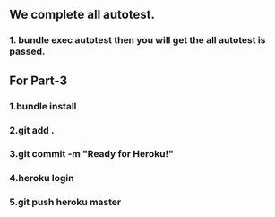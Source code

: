 ## We complete all autotest.
### 1. bundle exec autotest then you will get the all autotest is passed.
## For Part-3
### 1.bundle install
### 2.git add .
### 3.git commit -m "Ready for Heroku!"
### 4.heroku login
### 5.git push heroku master
